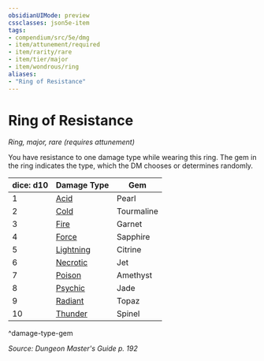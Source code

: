```yaml
---
obsidianUIMode: preview
cssclasses: json5e-item
tags:
- compendium/src/5e/dmg
- item/attunement/required
- item/rarity/rare
- item/tier/major
- item/wondrous/ring
aliases: 
- "Ring of Resistance"
---
```

# Ring of Resistance
*Ring, major, rare (requires attunement)*  


You have resistance to one damage type while wearing this ring. The gem in the ring indicates the type, which the DM chooses or determines randomly.

| dice: d10 | Damage Type | Gem |
|-----------|-------------|-----|
| 1 | [Acid](z_compendium/items/ring-of-acid-resistance.md) | Pearl |
| 2 | [Cold](z_compendium/items/ring-of-cold-resistance.md) | Tourmaline |
| 3 | [Fire](z_compendium/items/ring-of-fire-resistance.md) | Garnet |
| 4 | [Force](z_compendium/items/ring-of-force-resistance.md) | Sapphire |
| 5 | [Lightning](z_compendium/items/ring-of-lightning-resistance.md) | Citrine |
| 6 | [Necrotic](z_compendium/items/ring-of-necrotic-resistance.md) | Jet |
| 7 | [Poison](z_compendium/items/ring-of-poison-resistance.md) | Amethyst |
| 8 | [Psychic](z_compendium/items/ring-of-psychic-resistance.md) | Jade |
| 9 | [Radiant](z_compendium/items/ring-of-radiant-resistance.md) | Topaz |
| 10 | [Thunder](z_compendium/items/ring-of-thunder-resistance.md) | Spinel |
^damage-type-gem

*Source: Dungeon Master's Guide p. 192*